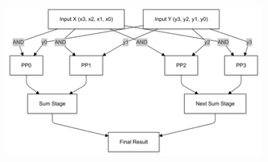 <!---

This file is used to generate your project datasheet. Please fill in the information below and delete any unused
sections.

You can also include images in this folder and reference them in the markdown. Each image must be less than
512 kb in size, and the combined size of all images must be less than 1 MB.
-->



![4x4 Array Multiplier Model](docs/4x4%20Array%20Multiplier%20Model%20(simple).png)




